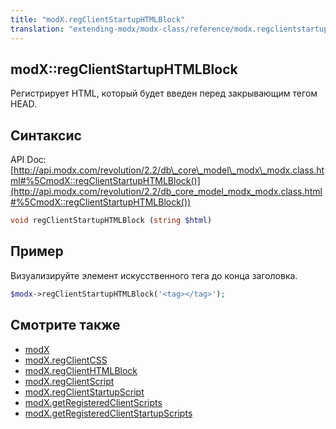 ```yaml
---
title: "modX.regClientStartupHTMLBlock"
translation: "extending-modx/modx-class/reference/modx.regclientstartuphtmlblock"
---
```


## modX::regClientStartupHTMLBlock

Регистрирует HTML, который будет введен перед закрывающим тегом HEAD.

## Синтаксис

API Doc: [http://api.modx.com/revolution/2.2/db\_core\_model\_modx\_modx.class.html#%5CmodX::regClientStartupHTMLBlock()](http://api.modx.com/revolution/2.2/db_core_model_modx_modx.class.html#%5CmodX::regClientStartupHTMLBlock())

``` php
void regClientStartupHTMLBlock (string $html)
```

## Пример

Визуализируйте элемент искусственного тега до конца заголовка.

``` php
$modx->regClientStartupHTMLBlock('<tag></tag>');
```

## Смотрите также

- [modX](extending-modx/core-model/modx "modX")
- [modX.regClientCSS](extending-modx/modx-class/reference/modx.regclientcss "modX.regClientCSS")
- [modX.regClientHTMLBlock](extending-modx/modx-class/reference/modx.regclienthtmlblock "modX.regClientHTMLBlock")
- [modX.regClientScript](extending-modx/modx-class/reference/modx.regclientscript "modX.regClientScript")
- [modX.regClientStartupScript](extending-modx/modx-class/reference/modx.regclientstartupscript "modX.regClientStartupScript")
- [modX.getRegisteredClientScripts](extending-modx/modx-class/reference/modx.getregisteredclientscripts "modX.getRegisteredClientScripts")
- [modX.getRegisteredClientStartupScripts](extending-modx/modx-class/reference/modx.getregisteredclientstartupscripts "modX.getRegisteredClientStartupScripts")
